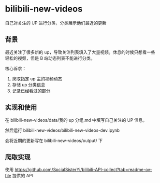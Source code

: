 # bilibili-new-videos

自己对关注的 UP 进行分类，分类展示他们最近的更新

## 背景

最近关注了很多新的 up，导致关注列表填入了大量视频。休息的时候只想看一些轻松的视频，但是 B 站动态列表不能进行分类。

核心诉求：

1. 爬取指定 up 主的视频动态
2. 存储 up 分类信息
3. 记录已经看过的部分

## 实现和使用

在 bilibili-new-videos/data/我的 up 分组.md 中填写自己关注的 UP 信息。

然后运行 bilibili-new-videos/bilibili-new-videos-dev.ipynb

会将近期的更新写在 bilibili-new-videos/output/ 下

## 爬取实现

使用 https://github.com/SocialSisterYi/bilibili-API-collect?tab=readme-ov-file 提供的 API
